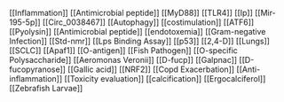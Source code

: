 [[Inflammation]]
[[Antimicrobial peptide]]
[[MyD88]]
[[TLR4]]
[[Ip]]
[[Mir-195-5p]]
[[Circ_0038467]]
[[Autophagy]]
[[costimulation]]
[[ATF6]]
[[Pyolysin]]
[[Antimicrobial peptide]]
[[endotoxemia]]
[[Gram-negative Infection]]
[[Std-nmr]]
[[Lps Binding Assay]]
[[p53]]
[[2,4-D]]
[[Lungs]]
[[SCLC]]
[[Apaf1]]
[[O-antigen]]
[[Fish Pathogen]]
[[O-specific Polysaccharide]]
[[Aeromonas Veronii]]
[[D-fucp]]
[[Galpnac]]
[[D-fucopyranose]]
[[Gallic acid]]
[[NRF2]]
[[Copd Exacerbation]]
[[Anti-inflammation]]
[[Toxicity evaluation]]
[[calcification]]
[[Ergocalciferol]]
[[Zebrafish Larvae]]
